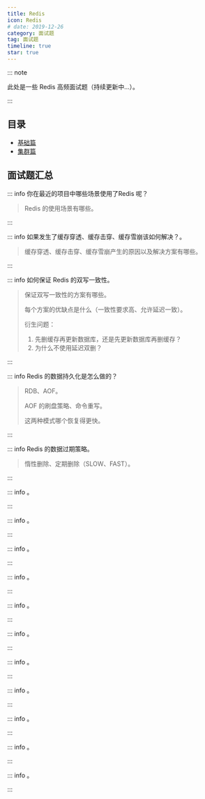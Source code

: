```yaml
---
title: Redis
icon: Redis
# date: 2019-12-26
category: 面试题
tag: 面试题
timeline: true
star: true
---
```


::: note

此处是一些 Redis 高频面试题（持续更新中...）。

:::

<!-- more -->

## 目录

- [基础篇](/audition/redis/core/README.md)
- [集群篇](/audition/redis/clusters/README.md)

## 面试题汇总

::: info 你在最近的项目中哪些场景使用了Redis 呢？

> Redis 的使用场景有哪些。

:::

::: info 如果发生了缓存穿透、缓存击穿、缓存雪崩该如何解决？。

> 缓存穿透、缓存击穿、缓存雪崩产生的原因以及解决方案有哪些。

:::

::: info 如何保证 Redis 的双写一致性。

> 保证双写一致性的方案有哪些。
>
> 每个方案的优缺点是什么（一致性要求高、允许延迟一致）。
>
> 衍生问题：
>
> 1. 先删缓存再更新数据库，还是先更新数据库再删缓存？
> 2. 为什么不使用延迟双删？

:::

::: info Redis 的数据持久化是怎么做的？

> RDB、AOF。
>
> AOF 的刷盘策略、命令重写。
>
> 这两种模式哪个恢复得更快。

:::

::: info Redis 的数据过期策略。

> 惰性删除、定期删除（SLOW、FAST）。

:::

::: info 。

> 

:::

::: info 。

> 

:::

::: info 。

> 

:::

::: info 。

> 

:::

::: info 。

> 

:::

::: info 。

> 

:::

::: info 。

> 

:::

::: info 。

> 

:::

::: info 。

> 

:::

::: info 。

> 

:::

::: info 。

> 

:::
